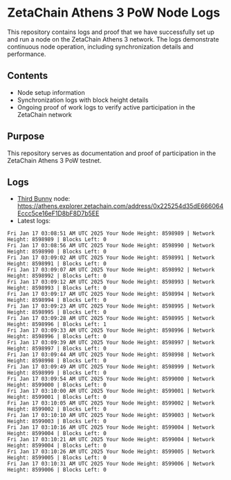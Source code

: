 # ZetaChain Athens 3 PoW Node Logs
This repository contains logs and proof that we have successfully set up and run a node on the ZetaChain Athens 3 network. The logs demonstrate continuous node operation, including synchronization details and performance.

## Contents
- Node setup information
- Synchronization logs with block height details
- Ongoing proof of work logs to verify active participation in the ZetaChain network

## Purpose
This repository serves as documentation and proof of participation in the ZetaChain Athens 3 PoW testnet.

## Logs

- [Third Bunny](https://thirdbunny.xyz/) node: https://athens.explorer.zetachain.com/address/0x225254d35dE666064Eccc5ce16eF1D8bF8D7b5EE
- Latest logs:
```
Fri Jan 17 03:08:51 AM UTC 2025 Your Node Height: 8598989 | Network Height: 8598989 | Blocks Left: 0
Fri Jan 17 03:08:56 AM UTC 2025 Your Node Height: 8598990 | Network Height: 8598990 | Blocks Left: 0
Fri Jan 17 03:09:02 AM UTC 2025 Your Node Height: 8598991 | Network Height: 8598991 | Blocks Left: 0
Fri Jan 17 03:09:07 AM UTC 2025 Your Node Height: 8598992 | Network Height: 8598992 | Blocks Left: 0
Fri Jan 17 03:09:12 AM UTC 2025 Your Node Height: 8598993 | Network Height: 8598993 | Blocks Left: 0
Fri Jan 17 03:09:17 AM UTC 2025 Your Node Height: 8598994 | Network Height: 8598994 | Blocks Left: 0
Fri Jan 17 03:09:23 AM UTC 2025 Your Node Height: 8598995 | Network Height: 8598995 | Blocks Left: 0
Fri Jan 17 03:09:28 AM UTC 2025 Your Node Height: 8598995 | Network Height: 8598996 | Blocks Left: 1
Fri Jan 17 03:09:33 AM UTC 2025 Your Node Height: 8598996 | Network Height: 8598996 | Blocks Left: 0
Fri Jan 17 03:09:39 AM UTC 2025 Your Node Height: 8598997 | Network Height: 8598997 | Blocks Left: 0
Fri Jan 17 03:09:44 AM UTC 2025 Your Node Height: 8598998 | Network Height: 8598998 | Blocks Left: 0
Fri Jan 17 03:09:49 AM UTC 2025 Your Node Height: 8598999 | Network Height: 8598999 | Blocks Left: 0
Fri Jan 17 03:09:54 AM UTC 2025 Your Node Height: 8599000 | Network Height: 8599000 | Blocks Left: 0
Fri Jan 17 03:10:00 AM UTC 2025 Your Node Height: 8599001 | Network Height: 8599001 | Blocks Left: 0
Fri Jan 17 03:10:05 AM UTC 2025 Your Node Height: 8599002 | Network Height: 8599002 | Blocks Left: 0
Fri Jan 17 03:10:10 AM UTC 2025 Your Node Height: 8599003 | Network Height: 8599003 | Blocks Left: 0
Fri Jan 17 03:10:16 AM UTC 2025 Your Node Height: 8599004 | Network Height: 8599004 | Blocks Left: 0
Fri Jan 17 03:10:21 AM UTC 2025 Your Node Height: 8599004 | Network Height: 8599004 | Blocks Left: 0
Fri Jan 17 03:10:26 AM UTC 2025 Your Node Height: 8599005 | Network Height: 8599005 | Blocks Left: 0
Fri Jan 17 03:10:31 AM UTC 2025 Your Node Height: 8599006 | Network Height: 8599006 | Blocks Left: 0
```
